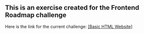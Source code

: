 ## This is an exercise created for the Frontend Roadmap challenge



Here is the link for the current challenge:
[\[Basic HTML Website\]](https://roadmap.sh/projects/basic-html-website)
